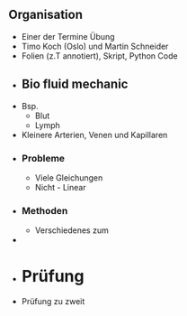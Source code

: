 ## Organisation
- Einer der Termine Übung
- Timo Koch (Oslo) und Martin Schneider
- Folien (z.T annotiert), Skript, Python Code
- ## Bio fluid mechanic
- Bsp.
	- Blut
	- Lymph
- Kleinere Arterien, Venen und Kapillaren
- ### Probleme
	- Viele Gleichungen
	- Nicht - Linear
- ### Methoden
	- Verschiedenes zum
-
- # Prüfung
- Prüfung zu zweit
